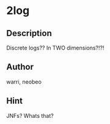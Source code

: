 # 2log

## Description

Discrete logs?? In TWO dimensions?!?!

## Author

warri, neobeo

## Hint

JNFs? Whats that?
